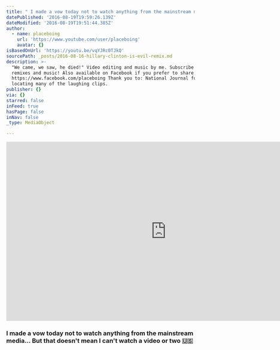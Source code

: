```yaml
---
title: " I made a vow today not to watch anything from the mainstream media… But that doesn't mean I can't watch a video or two \uD83C\uDDFA\uD83C\uDDF8"
datePublished: '2016-08-19T19:59:26.139Z'
dateModified: '2016-08-19T19:51:44.385Z'
author:
  - name: placeboing
    url: 'https://www.youtube.com/user/placeboing'
    avatar: {}
isBasedOnUrl: 'https://youtu.be/vqYJRc0TJkQ'
sourcePath: _posts/2016-08-16-hillary-clinton-is-evil-remix.md
description: >-
  "We came, we saw, he died!" Video editing and music by me. Subscribe for more
  remixes and music! Also available on Facebook if you prefer to share there:
  https://www.facebook.com/placeboing Thank you to: National Journal for
  locating many of the laughing clips.
publisher: {}
via: {}
starred: false
inFeed: true
hasPage: false
inNav: false
_type: MediaObject

---
```

<iframe src="https://cdn.embedly.com/widgets/media.html?src=https%3A%2F%2Fwww.youtube.com%2Fembed%2FvqYJRc0TJkQ%3Ffeature%3Doembed&amp;url=http%3A%2F%2Fwww.youtube.com%2Fwatch%3Fv%3DvqYJRc0TJkQ&amp;image=https%3A%2F%2Fi.ytimg.com%2Fvi%2FvqYJRc0TJkQ%2Fhqdefault.jpg&amp;key=b7d04c9b404c499eba89ee7072e1c4f7&amp;type=text%2Fhtml&amp;schema=youtube" width="854" height="480" scrolling="no" frameborder="0" allowfullscreen="" style=""></iframe>

### I made a vow today not to watch anything from the mainstream media... But that doesn't mean I can't watch a video or two 🇺🇸